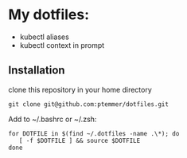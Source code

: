 My dotfiles:
===========
 - kubectl aliases
 - kubectl context in prompt

## Installation
clone this repository in your home directory
```
git clone git@github.com:ptemmer/dotfiles.git 
```

Add to ~/.bashrc or ~/.zsh:
```
for DOTFILE in $(find ~/.dotfiles -name .\*); do
   [ -f $DOTFILE ] && source $DOTFILE
done
```

